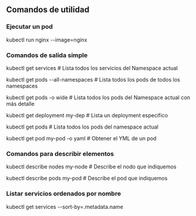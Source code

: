 ## Comandos de utilidad

### Ejecutar un pod

kubectl run nginx --image=nginx 

### Comandos de salida simple

kubectl get services                          # Lista todos los servicios del Namespace actual

kubectl get pods --all-namespaces             # Lista todos los pods de todos los namespaces

kubectl get pods -o wide                      # Lista todos los pods del Namespace actual con más detalle

kubectl get deployment my-dep                 # Lista un deployment especifico

kubectl get pods                              # Lista todos los pods del namespace actual

kubectl get pod my-pod -o yaml                # Obtener el YML de un pod

### Comandos para describir elementos 

kubectl describe nodes my-node                # Describe el nodo que indiquemos

kubectl describe pods my-pod                  # Describe el pod que indiquemos

### Listar servicios ordenados por nombre

kubectl get services --sort-by=.metadata.name
